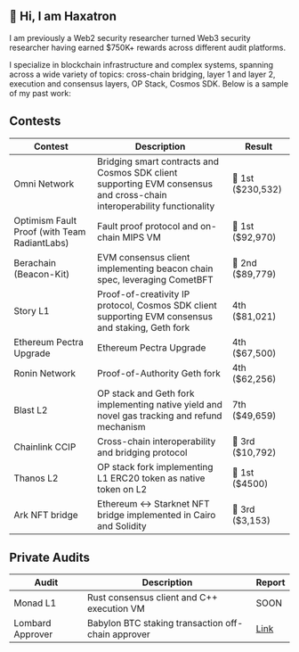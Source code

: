 ## 👋 Hi, I am Haxatron

I am previously a Web2 security researcher turned Web3 security researcher having earned $750K+ rewards across different audit platforms. 

I specialize in blockchain infrastructure and complex systems, spanning across a wide variety of topics: cross-chain bridging, layer 1 and layer 2, execution and consensus layers, OP Stack, Cosmos SDK. Below is a sample of my past work:

## Contests
| Contest | Description | Result | 
| ------------- | ------------- | ------------- | 
| Omni Network | Bridging smart contracts and Cosmos SDK client supporting EVM consensus and cross-chain interoperability functionality | 🥇 1st ($230,532) |
| Optimism Fault Proof (with Team RadiantLabs) | Fault proof protocol and on-chain MIPS VM | 🥇 1st ($92,970) |
| Berachain (Beacon-Kit) | EVM consensus client implementing beacon chain spec, leveraging CometBFT | 🥈 2nd ($89,779) | 
| Story L1 | Proof-of-creativity IP protocol, Cosmos SDK client supporting EVM consensus and staking, Geth fork | 4th ($81,021) |
| Ethereum Pectra Upgrade | Ethereum Pectra Upgrade | 4th ($67,500) |
| Ronin Network | Proof-of-Authority Geth fork | 4th ($62,256) |
| Blast L2 | OP stack and Geth fork implementing native yield and novel gas tracking and refund mechanism | 7th ($49,659) |
| Chainlink CCIP | Cross-chain interoperability and bridging protocol | 🥉 3rd ($10,792) |
| Thanos L2 | OP stack fork implementing L1 ERC20 token as native token on L2 | 🥇 1st ($4500) |
| Ark NFT bridge | Ethereum <-> Starknet NFT bridge implemented in Cairo and Solidity | 🥉 3rd ($3,153) |


## Private Audits
| Audit | Description | Report |
| ------------- | ------------- | ------------- |
| Monad L1 | Rust consensus client and C++ execution VM | SOON |
| Lombard Approver | Babylon BTC staking transaction off-chain approver | [Link](https://github.com/Haxatron/Haxatron/blob/main/reports/cantina_lombard_december2024.pdf) |
